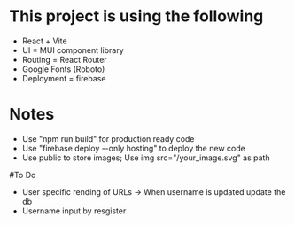 # This project is using the following

- React + Vite
- UI = MUI component library
- Routing = React Router
- Google Fonts (Roboto)
- Deployment = firebase

# Notes

- Use "npm run build" for production ready code
- Use "firebase deploy --only hosting" to deploy the new code
- Use public to store images; Use img src="/your_image.svg" as path

#To Do

- User specific rending of URLs -> When username is updated update the db
- Username input by resgister

